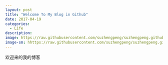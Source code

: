 ```yaml
---
layout: post
title: "Welcome To My Blog in Github"
date: 2017-04-19
categories:
  - Life
description: 
image: https://raw.githubusercontent.com/suzhengpeng/suzhengpeng.github.io/master/img/20170419152414.jpg
image-sm: hhttps://raw.githubusercontent.com/suzhengpeng/suzhengpeng.github.io/master/img/20170419152414.jpg
---
```

欢迎来的我的博客
